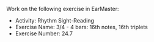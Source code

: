 Work on the following exercise in EarMaster:
- Activity: Rhythm Sight-Reading
- Exercise Name: 3/4 - 4 bars: 16th notes, 16th triplets
- Exercise Number: 24.7
